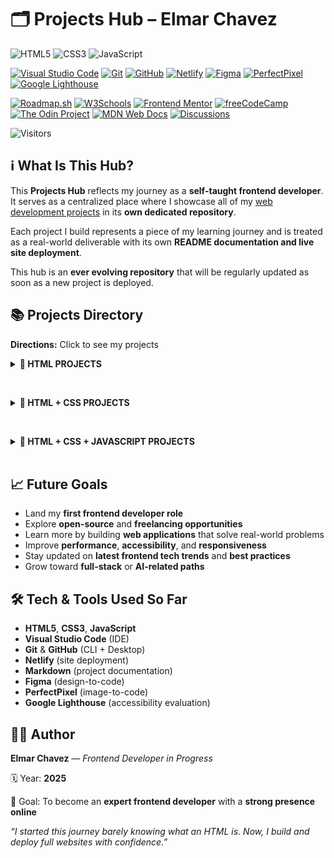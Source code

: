 # 🗂️ Projects Hub – Elmar Chavez

![HTML5](https://img.shields.io/badge/HTML5-E34F26?style=for-the-badge&logo=html5&logoColor=white)
![CSS3](https://img.shields.io/badge/CSS3-1572B6?style=for-the-badge&logo=css3&logoColor=white)
![JavaScript](https://img.shields.io/badge/JavaScript-F7DF1E?style=for-the-badge&logo=javascript&logoColor=black)

[![Visual Studio Code](https://img.shields.io/badge/VS%20Code-007ACC?style=for-the-badge&logo=visual-studio-code&logoColor=white)](https://code.visualstudio.com/)
[![Git](https://img.shields.io/badge/Git-F05032?style=for-the-badge&logo=git&logoColor=white)](https://git-scm.com/)
[![GitHub](https://img.shields.io/badge/GitHub-181717?style=for-the-badge&logo=github&logoColor=white)](https://github.com/)
[![Netlify](https://img.shields.io/badge/Netlify-00C7B7?style=for-the-badge&logo=netlify&logoColor=white)](https://www.netlify.com/)
[![Figma](https://img.shields.io/badge/Figma-F24E1E?style=for-the-badge&logo=figma&logoColor=white)](https://www.figma.com/)
[![PerfectPixel](https://img.shields.io/badge/PerfectPixel-F56C94?style=for-the-badge)](https://chrome.google.com/webstore/detail/perfectpixel-by-welldonecod/dkaagdgjmgdmbnecmcefdhjekcoceebi)
[![Google Lighthouse](https://img.shields.io/badge/Lighthouse-Audit-00B0FF?style=for-the-badge&logo=lighthouse&logoColor=white)](https://developer.chrome.com/docs/lighthouse/overview)

[![Roadmap.sh](https://img.shields.io/badge/Roadmap.sh-333333?style=for-the-badge&logoColor=white)](https://roadmap.sh)
[![W3Schools](https://img.shields.io/badge/W3Schools-3a9c42?style=for-the-badge&logo=w3schools&logoColor=white)](https://www.w3schools.com/)
[![Frontend Mentor](https://img.shields.io/badge/Frontend%20Mentor-3e54a3?style=for-the-badge&logo=frontendmentor&logoColor=white)](https://www.frontendmentor.io/)
[![freeCodeCamp](https://img.shields.io/badge/freeCodeCamp-27273D?style=for-the-badge&logo=freecodecamp&logoColor=white)](https://www.freecodecamp.org/)
[![The Odin Project](https://img.shields.io/badge/The%20Odin%20Project-1E293B?style=for-the-badge&logo=theodinproject&logoColor=white)](https://www.theodinproject.com/)
[![MDN Web Docs](https://img.shields.io/badge/MDN_Web_Docs-000000?style=for-the-badge&logo=mdnwebdocs&logoColor=white)](https://developer.mozilla.org/)
[![Discussions](https://img.shields.io/badge/Join%20the-Discussion-blueviolet?style=for-the-badge&logo=github)](https://github.com/CodingWithJiro/Projects/discussions)

![Visitors](https://visitor-badge.laobi.icu/badge?page_id=CodingWithJiro.Projects-Hub)

## ℹ️ What Is This Hub?

This **Projects Hub** reflects my journey as a **self-taught frontend developer**. It serves as a centralized place where I showcase all of my [web development projects](#-projects-directory) in its **own dedicated repository**.

Each project I build represents a piece of my learning journey and is treated as a real-world deliverable with its own **README documentation and live site deployment**.

This hub is an **ever evolving repository** that will be regularly updated as soon as a new project is deployed.

## 📚 Projects Directory

**Directions:** Click to see my projects

<details>

<summary><strong> 📄 HTML PROJECTS </strong></summary>

<br>

| Project                                                | Preview                                                                                                                                                         | Links                                                                                                                                          |
| ------------------------------------------------------ | --------------------------------------------------------------------------------------------------------------------------------------------------------------- | ---------------------------------------------------------------------------------------------------------------------------------------------- |
| **1. Beginner Portfolio Website**                      | <img src="https://raw.githubusercontent.com/CodingWithJiro/beginner-portfolio-website/main/screenshot.png" width="200" alt="Site preview image.">               | [🌐](https://beginner-portfolio-website-jiro.netlify.app/) \| [💻](https://github.com/CodingWithJiro/beginner-portfolio-website)               |
| &nbsp;&nbsp;&nbsp;&nbsp;**»** _Recipe Page_            | <img src="https://raw.githubusercontent.com/CodingWithJiro/beginner-portfolio-website-recipe/main/screenshot.png" width="200" alt="Site preview image.">        | [🌐](https://mac-and-cheese-recipe-jiro.netlify.app/) \| [💻](https://github.com/CodingWithJiro/beginner-portfolio-website-recipe)             |
| &nbsp;&nbsp;&nbsp;&nbsp;**»** _Table Tennis Page_      | <img src="https://raw.githubusercontent.com/CodingWithJiro/beginner-portfolio-website-table-tennis/main/screenshot.png" width="200" alt="Site preview image.">  | [🌐](https://table-tennis-jiro.netlify.app/) \| [💻](https://github.com/CodingWithJiro/beginner-portfolio-website-table-tennis)                |
| &nbsp;&nbsp;&nbsp;&nbsp;**»** _HTML Forms_             | <img src="https://raw.githubusercontent.com/CodingWithJiro/beginner-portfolio-website-forms/main/screenshot.png" width="200" alt="Site preview image.">         | [🌐](https://html5-forms-jiro.netlify.app/) \| [💻](https://github.com/CodingWithJiro/beginner-portfolio-website-forms)                        |
| **2. FreeCodeCamp Projects**                           | <img src="https://raw.githubusercontent.com/CodingWithJiro/freecodecamp-html/main/img/site-preview-desktop_1440x960.png" width="200" alt="Site preview image."> | [🌐](https://html-fcc-jiro.netlify.app/) \| [💻](https://github.com/CodingWithJiro/freecodecamp-html)                                          |
| &nbsp;&nbsp;&nbsp;&nbsp;**»** _Book Catalog Table_     | <img src="https://raw.githubusercontent.com/CodingWithJiro/freecodecamp-html-book-catalog-table/main/screenshot.png" width="200" alt="Site preview image.">     | [🌐](https://book-catalog-table-fcc-jiro.netlify.app/) \| [💻](https://github.com/CodingWithJiro/freecodecamp-html-book-catalog-table)         |
| &nbsp;&nbsp;&nbsp;&nbsp;**»** _Checkout Page_          | <img src="https://raw.githubusercontent.com/CodingWithJiro/freecodecamp-html-checkout-page/main/screenshot.png" width="200" alt="Site preview image.">          | [🌐](https://checkout-page-fcc-jiro.netlify.app/) \| [💻](https://github.com/CodingWithJiro/freecodecamp-html-checkout-page)                   |
| &nbsp;&nbsp;&nbsp;&nbsp;**»** _Event Hub Page_         | <img src="https://raw.githubusercontent.com/CodingWithJiro/freecodecamp-html-event-hub-page/main/screenshot.png" width="200" alt="Site preview image.">         | [🌐](https://event-hub-page-fcc-jiro.netlify.app/) \| [💻](https://github.com/CodingWithJiro/freecodecamp-html-event-hub-page)                 |
| &nbsp;&nbsp;&nbsp;&nbsp;**»** _Movie Review Page_      | <img src="https://raw.githubusercontent.com/CodingWithJiro/freecodecamp-html-movie-review-page/main/screenshot.png" width="200" alt="Site preview image.">      | [🌐](https://movie-review-page-fcc-jiro.netlify.app/) \| [💻](https://github.com/CodingWithJiro/freecodecamp-html-movie-review-page)           |
| &nbsp;&nbsp;&nbsp;&nbsp;**»** _Recipe Page_            | <img src="https://raw.githubusercontent.com/CodingWithJiro/freecodecamp-html-recipe-page/main/screenshot.png" width="200" alt="Site preview image.">            | [🌐](https://recipe-page-fcc-jiro.netlify.app/) \| [💻](https://github.com/CodingWithJiro/freecodecamp-html-recipe-page)                       |
| &nbsp;&nbsp;&nbsp;&nbsp;**»** _Survey Form_            | <img src="https://raw.githubusercontent.com/CodingWithJiro/freecodecamp-html-survey-form/main/screenshot.png" width="200" alt="Site preview image.">            | [🌐](https://survey-form-fcc-jiro.netlify.app/) \| [💻](https://github.com/CodingWithJiro/freecodecamp-html-survey-form)                       |
| &nbsp;&nbsp;&nbsp;&nbsp;**»** _Travel Agency Page_     | <img src="https://raw.githubusercontent.com/CodingWithJiro/freecodecamp-html-travel-agency-page/main/screenshot.png" width="200" alt="Site preview image.">     | [🌐](https://travel-agency-page-fcc-jiro.netlify.app/) \| [💻](https://github.com/CodingWithJiro/freecodecamp-html-travel-agency-page)         |
| &nbsp;&nbsp;&nbsp;&nbsp;**»** _Video Compilation Page_ | <img src="https://raw.githubusercontent.com/CodingWithJiro/freecodecamp-html-video-compilation-page/main/screenshot.png" width="200" alt="Site preview image."> | [🌐](https://video-compilation-page-fcc-jiro.netlify.app/) \| [💻](https://github.com/CodingWithJiro/freecodecamp-html-video-compilation-page) |
| **3. The Little Taco Shop Website**                    | <img src="https://raw.githubusercontent.com/CodingWithJiro/the-little-taco-shop-website-v1/main/screenshot1.png" width="200" alt="Site preview image.">         | [🌐](https://the-little-taco-shop-v1-jiro.netlify.app/) \| [💻](https://github.com/CodingWithJiro/the-little-taco-shop-website-v1)             |

</details>

&nbsp;

<details>

<summary><strong>🎨 HTML + CSS PROJECTS </strong></summary>

<br>

| Project                                                         | Preview                                                                                                                                                                                                | Links                                                                                                                                                   |
| --------------------------------------------------------------- | ------------------------------------------------------------------------------------------------------------------------------------------------------------------------------------------------------ | ------------------------------------------------------------------------------------------------------------------------------------------------------- |
| **1. The Little Taco Shop Website v2**                          | <img src="https://raw.githubusercontent.com/CodingWithJiro/the-little-taco-shop-website-v2/main/images/site-preview-desktop_1440x960.png" width="200" alt="Site preview image.">                       | [🌐](https://the-little-taco-shop-v2-jiro.netlify.app/) \| [💻](https://github.com/CodingWithJiro/the-little-taco-shop-website-v2)                      |
| **2. Living the Simple Life**                                   | <img src="https://raw.githubusercontent.com/CodingWithJiro/living-the-simple-life/main/img/site-preview-desktop_1440x960.png" width="200" alt="Site preview image.">                                   | [🌐](https://living-the-simple-life-jiro.netlify.app/) \| [💻](https://github.com/CodingWithJiro/living-the-simple-life)                                |
| **3. Chris Courses Learning Platform**                          | <img src="https://raw.githubusercontent.com/CodingWithJiro/chris-courses-website/main/img/site-preview-desktop_1440x960.png" width="200" alt="Site preview image.">                                    | [🌐](https://chris-courses-jiro.netlify.app/) \| [💻](https://github.com/CodingWithJiro/chris-courses-website)                                          |
| **4. YouTube Clone Website**                                    | <img src="https://raw.githubusercontent.com/CodingWithJiro/youtube-clone-website/main/img/site-preview-desktop_1440x960.png" width="200" alt="Site preview image.">                                    | [🌐](https://youtube-clone-jiro.netlify.app/) \| [💻](https://github.com/CodingWithJiro/youtube-clone-website)                                          |
| **5. Simple Landing Page**                                      | <img src="https://raw.githubusercontent.com/CodingWithJiro/simple-landing-page/main/img/site-preview-desktop_1440x960.png" width="200" alt="Site preview image.">                                      | [🌐](https://simple-landing-page-jiro.netlify.app/) \| [💻](https://github.com/CodingWithJiro/simple-landing-page)                                      |
| **6. W3Schools Projects**                                       | <img src="https://raw.githubusercontent.com/CodingWithJiro/w3schools-html-css-projects/main/img/site-preview-desktop-dark_1440x960.png" width="200" alt="Site preview image.">                         | [🌐](https://html-css-projects-w3s-jiro.netlify.app/) \| [💻](https://github.com/CodingWithJiro/w3schools-html-css-projects)                            |
| **7. FreeCodeCamp Projects**                                    | <img src="https://raw.githubusercontent.com/CodingWithJiro/freecodecamp-css/main/img/site-preview-desktop_1440x960.png" width="200" alt="Site preview image.">                                         | [🌐](https://css-fcc-jiro.netlify.app/) \| [💻](https://github.com/CodingWithJiro/freecodecamp-css)                                                     |
| &nbsp;&nbsp;&nbsp;&nbsp;**»** _Availability Table_              | <img src="https://raw.githubusercontent.com/CodingWithJiro/freecodecamp-css-availability-table/main/screenshot.png" width="200" alt="Site preview image.">                                             | [🌐](https://availability-table-fcc-jiro.netlify.app/) \| [💻](https://github.com/CodingWithJiro/freecodecamp-css-availability-table)                   |
| &nbsp;&nbsp;&nbsp;&nbsp;**»** _Blog Post Card_                  | <img src="https://raw.githubusercontent.com/CodingWithJiro/freecodecamp-css-blog-post-card/main/screenshot.png" width="200" alt="Site preview image.">                                                 | [🌐](https://blog-post-card-fcc-jiro.netlify.app/) \| [💻](https://github.com/CodingWithJiro/freecodecamp-css-blog-post-card)                           |
| &nbsp;&nbsp;&nbsp;&nbsp;**»** _Book Inventory App_              | <img src="https://raw.githubusercontent.com/CodingWithJiro/freecodecamp-css-book-inventory-app/main/screenshot.png" width="200" alt="Site preview image.">                                             | [🌐](https://book-inventory-app-fcc-jiro.netlify.app/) \| [💻](https://github.com/CodingWithJiro/freecodecamp-css-book-inventory-app)                   |
| &nbsp;&nbsp;&nbsp;&nbsp;**»** _Business Card_                   | <img src="https://raw.githubusercontent.com/CodingWithJiro/freecodecamp-css-business-card/main/screenshot.png" width="200" alt="Site preview image.">                                                  | [🌐](https://business-card-fcc-jiro.netlify.app/) \| [💻](https://github.com/CodingWithJiro/freecodecamp-css-business-card)                             |
| &nbsp;&nbsp;&nbsp;&nbsp;**»** _Confidential Email Page_         | <img src="https://raw.githubusercontent.com/CodingWithJiro/freecodecamp-css-confidential-email-page/main/screenshot.png" width="200" alt="Site preview image.">                                        | [🌐](https://confidential-email-page-fcc-jiro.netlify.app/) \| [💻](https://github.com/CodingWithJiro/freecodecamp-css-confidential-email-page)         |
| &nbsp;&nbsp;&nbsp;&nbsp;**»** _Contact Form_                    | <img src="https://raw.githubusercontent.com/CodingWithJiro/freecodecamp-css-contact-form/main/screenshot.png" width="200" alt="Site preview image.">                                                   | [🌐](https://contact-form-fcc-jiro.netlify.app/) \| [💻](https://github.com/CodingWithJiro/freecodecamp-css-contact-form)                               |
| &nbsp;&nbsp;&nbsp;&nbsp;**»** _Event Flyer Page_                | <img src="https://raw.githubusercontent.com/CodingWithJiro/freecodecamp-css-event-flyer-page/main/screenshot.png" width="200" alt="Site preview image.">                                               | [🌐](https://event-flyer-page-fcc-jiro.netlify.app/) \| [💻](https://github.com/CodingWithJiro/freecodecamp-css-event-flyer-page)                       |
| &nbsp;&nbsp;&nbsp;&nbsp;**»** _House Painting_                  | <img src="https://raw.githubusercontent.com/CodingWithJiro/freecodecamp-css-house-painting/main/screenshot.png" width="200" alt="Site preview image.">                                                 | [🌐](https://house-painting-fcc-jiro.netlify.app/) \| [💻](https://github.com/CodingWithJiro/freecodecamp-css-house-painting)                           |
| &nbsp;&nbsp;&nbsp;&nbsp;**»** _Job Application Form_            | <img src="https://raw.githubusercontent.com/CodingWithJiro/freecodecamp-css-job-application-form/main/screenshot.png" width="200" alt="Site preview image.">                                           | [🌐](https://job-application-form-fcc-jiro.netlify.app/) \| [💻](https://github.com/CodingWithJiro/freecodecamp-css-job-application-form)               |
| &nbsp;&nbsp;&nbsp;&nbsp;**»** _Magazine Layout_                 | <img src="https://raw.githubusercontent.com/CodingWithJiro/freecodecamp-css-magazine-layout/main/screenshot.png" width="200" alt="Site preview image.">                                                | [🌐](https://magazine-layout-fcc-jiro.netlify.app/) \| [💻](https://github.com/CodingWithJiro/freecodecamp-css-magazine-layout)                         |
| &nbsp;&nbsp;&nbsp;&nbsp;**»** _Moon Orbit_                      | <img src="https://raw.githubusercontent.com/CodingWithJiro/freecodecamp-css-moon-orbit/main/screenshot.png" width="200" alt="Site preview image.">                                                     | [🌐](https://moon-orbit-fcc-jiro.netlify.app/) \| [💻](https://github.com/CodingWithJiro/freecodecamp-css-moon-orbit)                                   |
| &nbsp;&nbsp;&nbsp;&nbsp;**»** _Newspaper Article_               | <img src="https://raw.githubusercontent.com/CodingWithJiro/freecodecamp-css-newspaper-article/main/screenshot.png" width="200" alt="Site preview image.">                                              | [🌐](https://newspaper-article-fcc-jiro.netlify.app/) \| [💻](https://github.com/CodingWithJiro/freecodecamp-css-newspaper-article)                     |
| &nbsp;&nbsp;&nbsp;&nbsp;**»** _Page of Playing Cards_           | <img src="https://raw.githubusercontent.com/CodingWithJiro/freecodecamp-css-page-of-playing-cards/main/screenshot.png" width="200" alt="Site preview image.">                                          | [🌐](https://page-of-playing-cards-fcc-jiro.netlify.app/) \| [💻](https://github.com/CodingWithJiro/freecodecamp-css-page-of-playing-cards)             |
| &nbsp;&nbsp;&nbsp;&nbsp;**»** _Personal Portfolio_              | <img src="https://raw.githubusercontent.com/CodingWithJiro/freecodecamp-css-personal-portfolio/main/screenshot.png" width="200" alt="Site preview image.">                                             | [🌐](https://personal-portfolio-fcc-jiro.netlify.app/) \| [💻](https://github.com/CodingWithJiro/freecodecamp-css-personal-portfolio)                   |
| &nbsp;&nbsp;&nbsp;&nbsp;**»** _Product Landing Page_            | <img src="https://raw.githubusercontent.com/CodingWithJiro/freecodecamp-css-product-landing-page/main/screenshot.png" width="200" alt="Site preview image.">                                           | [🌐](https://product-landing-page-fcc-jiro.netlify.app/) \| [💻](https://github.com/CodingWithJiro/freecodecamp-css-product-landing-page)               |
| &nbsp;&nbsp;&nbsp;&nbsp;**»** _Set of Colored Boxes_            | <img src="https://raw.githubusercontent.com/CodingWithJiro/freecodecamp-css-set-of-colored-boxes/main/screenshot.png" width="200" alt="Site preview image.">                                           | [🌐](https://set-of-colored-boxes-fcc-jiro.netlify.app/) \| [💻](https://github.com/CodingWithJiro/freecodecamp-css-set-of-colored-boxes)               |
| &nbsp;&nbsp;&nbsp;&nbsp;**»** _Stylized To-Do List_             | <img src="https://raw.githubusercontent.com/CodingWithJiro/freecodecamp-css-stylized-to-do-list/main/screenshot.png" width="200" alt="Site preview image.">                                            | [🌐](https://stylized-to-do-list-fcc-jiro.netlify.app/) \| [💻](https://github.com/CodingWithJiro/freecodecamp-css-stylized-to-do-list)                 |
| &nbsp;&nbsp;&nbsp;&nbsp;**»** _Technical Documentation Page_    | <img src="https://raw.githubusercontent.com/CodingWithJiro/freecodecamp-css-technical-document-page/main/screenshot.png" width="200" alt="Site preview image.">                                        | [🌐](https://technical-document-page-fcc-jiro.netlify.app/) \| [💻](https://github.com/CodingWithJiro/freecodecamp-css-technical-document-page)         |
| &nbsp;&nbsp;&nbsp;&nbsp;**»** _Tribute Page_                    | <img src="https://raw.githubusercontent.com/CodingWithJiro/freecodecamp-css-tribute-page/main/screenshot.png" width="200" alt="Site preview image.">                                                   | [🌐](https://tribute-page-fcc-jiro.netlify.app/) \| [💻](https://github.com/CodingWithJiro/freecodecamp-css-tribute-page)                               |
| **8. Frontend Mentor Projects**                                 |                                                                                                                                                                                                        |                                                                                                                                                         |
| &nbsp;&nbsp;&nbsp;&nbsp;**»** _Simple Omelette Recipe_          | <img src="https://raw.githubusercontent.com/CodingWithJiro/frontend-mentor-simple-omelette-recipe/main/img/site-preview-desktop_1440x960.png" width="200" alt="Site preview image.">                   | [🌐](https://simple-omelette-recipe-fm-jiro.netlify.app/) \| [💻](https://github.com/CodingWithJiro/frontend-mentor-simple-omelette-recipe)             |
| &nbsp;&nbsp;&nbsp;&nbsp;**»** _QR Code Component_               | <img src="https://raw.githubusercontent.com/CodingWithJiro/frontend-mentor-qr-code-component/main/img/site-preview-desktop_1440x960.png" width="200" alt="Site preview image.">                        | [🌐](https://qr-code-component-fm-jiro.netlify.app/) \| [💻](https://github.com/CodingWithJiro/frontend-mentor-qr-code-component)                       |
| &nbsp;&nbsp;&nbsp;&nbsp;**»** _Blog Preview Card_               | <img src="https://raw.githubusercontent.com/CodingWithJiro/frontend-mentor-blog-preview-card/main/img/site-preview-desktop_1440x960.png" width="200" alt="Site preview image.">                        | [🌐](https://blog-preview-card-fm-jiro.netlify.app/) \| [💻](https://github.com/CodingWithJiro/frontend-mentor-blog-preview-card)                       |
| &nbsp;&nbsp;&nbsp;&nbsp;**»** _Social Links Profile_            | <img src="https://raw.githubusercontent.com/CodingWithJiro/frontend-mentor-social-links-profile/main/img/site-preview-desktop_1440x960.png" width="200" alt="Site preview image.">                     | [🌐](https://social-links-profile-fm-jiro.netlify.app/) \| [💻](https://github.com/CodingWithJiro/frontend-mentor-social-links-profile)                 |
| &nbsp;&nbsp;&nbsp;&nbsp;**»** _Product Preview Card_            | <img src="https://raw.githubusercontent.com/CodingWithJiro/frontend-mentor-product-preview-card/main/img/site-preview-desktop_1440x960.png" width="200" alt="Site preview image.">                     | [🌐](https://product-preview-card-fm-jiro.netlify.app/) \| [💻](https://github.com/CodingWithJiro/frontend-mentor-product-preview-card)                 |
| &nbsp;&nbsp;&nbsp;&nbsp;**»** _Four-Card Feature Section_       | <img src="https://raw.githubusercontent.com/CodingWithJiro/frontend-mentor-four-card-feature-section/main/img/site-preview-desktop_1440x960.png" width="200" alt="Site preview image.">                | [🌐](https://four-card-feature-section-fm-jiro.netlify.app/) \| [💻](https://github.com/CodingWithJiro/frontend-mentor-four-card-feature-section)       |
| &nbsp;&nbsp;&nbsp;&nbsp;**»** _Testimonials Grid Section_       | <img src="https://raw.githubusercontent.com/CodingWithJiro/frontend-mentor-testimonials-grid-section/main/assets/img/site-preview-desktop_1440x960.png" width="200" alt="Site preview image.">         | [🌐](https://testimonials-grid-section-fm-jiro.netlify.app/) \| [💻](https://github.com/CodingWithJiro/frontend-mentor-testimonials-grid-section)       |
| &nbsp;&nbsp;&nbsp;&nbsp;**»** _Results Summary Component_       | <img src="https://raw.githubusercontent.com/CodingWithJiro/frontend-mentor-results-summary-component/main/assets/img/site-preview-desktop_1440x960.png" width="200" alt="Site preview image.">         | [🌐](https://results-summary-component-fm-jiro.netlify.app/) \| [💻](https://github.com/CodingWithJiro/frontend-mentor-results-summary-component)       |
| &nbsp;&nbsp;&nbsp;&nbsp;**»** _NFT Preview Card Component_      | <img src="https://raw.githubusercontent.com/CodingWithJiro/frontend-mentor-nft-preview-card-component/main/assets/img/site-preview-desktop-dark_1440x960.png" width="200" alt="Site preview image.">   | [🌐](https://nft-preview-card-component-fm-jiro.netlify.app/) \| [💻](https://github.com/CodingWithJiro/frontend-mentor-nft-preview-card-component)     |
| &nbsp;&nbsp;&nbsp;&nbsp;**»** _Order Summary Component_         | <img src="https://raw.githubusercontent.com/CodingWithJiro/frontend-mentor-order-summary-component/main/assets/img/site-preview-desktop_1440x960.png" width="200" alt="Site preview image.">           | [🌐](https://order-summary-component-fm-jiro.netlify.app/) \| [💻](https://github.com/CodingWithJiro/frontend-mentor-order-summary-component)           |
| &nbsp;&nbsp;&nbsp;&nbsp;**»** _Stats Preview Card Component_    | <img src="https://raw.githubusercontent.com/CodingWithJiro/frontend-mentor-stats-preview-card-component/main/assets/img/site-preview-desktop-dark_1440x960.png" width="200" alt="Site preview image."> | [🌐](https://stats-preview-card-component-fm-jiro.netlify.app/) \| [💻](https://github.com/CodingWithJiro/frontend-mentor-stats-preview-card-component) |
| &nbsp;&nbsp;&nbsp;&nbsp;**»** _3-Column Preview Card Component_ | <img src="https://raw.githubusercontent.com/CodingWithJiro/frontend-mentor-3-column-preview-card-component/main/assets/img/site-preview-desktop_1440x960.png" width="200" alt="Site preview image.">   | [🌐](https://three-column-preview-card-fm-jiro.netlify.app/) \| [💻](https://github.com/CodingWithJiro/frontend-mentor-3-column-preview-card-component) |
| &nbsp;&nbsp;&nbsp;&nbsp;**»** _Profile Card Component_          | <img src="https://raw.githubusercontent.com/CodingWithJiro/frontend-mentor-profile-card-component/main/assets/img/site-preview-desktop_1440x960.png" width="200" alt="Site preview image.">            | [🌐](https://profile-card-component-fm-jiro.netlify.app/) \| [💻](https://github.com/CodingWithJiro/frontend-mentor-profile-card-component)             |
| &nbsp;&nbsp;&nbsp;&nbsp;**»** _Social Proof Section_            | <img src="https://raw.githubusercontent.com/CodingWithJiro/frontend-mentor-social-proof-section/main/assets/img/site-preview-desktop_1440x960.png" width="200" alt="Site preview image.">              | [🌐](https://social-proof-section-fm-jiro.netlify.app/) \| [💻](https://github.com/CodingWithJiro/frontend-mentor-social-proof-section)                 |
| &nbsp;&nbsp;&nbsp;&nbsp;**»** _Single Price Grid Component_     | <img src="https://raw.githubusercontent.com/CodingWithJiro/frontend-mentor-single-price-grid-component/main/assets/img/site-preview-desktop_1440x960.png" width="200" alt="Site preview image.">       | [🌐](https://single-price-grid-component-fm-jiro.netlify.app/) \| [💻](https://github.com/CodingWithJiro/frontend-mentor-single-price-grid-component)   |
| &nbsp;&nbsp;&nbsp;&nbsp;**»** _Huddle Landing Page_             | <img src="https://raw.githubusercontent.com/CodingWithJiro/frontend-mentor-huddle-landing-page/main/assets/img/site-preview-desktop_1440x960.png" width="200" alt="Site preview image.">               | [🌐](https://huddle-landing-page-fm-jiro.netlify.app/) \| [💻](https://github.com/CodingWithJiro/frontend-mentor-huddle-landing-page)                   |
| &nbsp;&nbsp;&nbsp;&nbsp;**»** _Bento Grid_                      | <img src="https://raw.githubusercontent.com/CodingWithJiro/frontend-mentor-bento-grid/main/assets/img/site-preview-desktop_1440x960.png" width="200" alt="Site preview image.">                        | [🌐](https://bento-grid-fm-jiro.netlify.app/) \| [💻](https://github.com/CodingWithJiro/frontend-mentor-bento-grid)                                     |
| &nbsp;&nbsp;&nbsp;&nbsp;**»** _Fylo Data Storage Component_     | <img src="https://raw.githubusercontent.com/CodingWithJiro/frontend-mentor-fylo-data-storage-component/main/assets/img/site-preview-desktop-dark_1440x960.png" width="200" alt="Site preview image.">  | [🌐](https://fylo-data-storage-component-fm-jiro.netlify.app/) \| [💻](https://github.com/CodingWithJiro/frontend-mentor-fylo-data-storage-component)   |
| &nbsp;&nbsp;&nbsp;&nbsp;**»** _Clipboard Landing Page_          | <img src="https://raw.githubusercontent.com/CodingWithJiro/frontend-mentor-clipboard-landing-page/main/assets/img/site-preview-desktop_1440x960.png" width="200" alt="Site preview image.">            | [🌐](https://clipboard-landing-page-fm-jiro.netlify.app/) \| [💻](https://github.com/CodingWithJiro/frontend-mentor-clipboard-landing-page)             |
| &nbsp;&nbsp;&nbsp;&nbsp;**»** _Chat App CSS Illustration_       | <img src="https://raw.githubusercontent.com/CodingWithJiro/frontend-mentor-chat-app-css-illustration/main/assets/img/site-preview-desktop_1440x960.png" width="200" alt="Site preview image.">         | [🌐](https://chat-app-css-illustration-fm-jiro.netlify.app/) \| [💻](https://github.com/CodingWithJiro/frontend-mentor-chat-app-css-illustration)       |

<!-- | &nbsp;&nbsp;&nbsp;&nbsp;**»** _TITLE_ | <img src="IMAGE" width="200" alt="Site preview image."> | [🌐](LINK) \| [💻](REPO) | -->

</details>

&nbsp;

<details>

<summary><strong>🚀 HTML + CSS + JAVASCRIPT PROJECTS</strong></summary>

<br>

| Project                                          | Preview                                                                                                                                                                                  | Links                                                                                                                                |
| ------------------------------------------------ | ---------------------------------------------------------------------------------------------------------------------------------------------------------------------------------------- | ------------------------------------------------------------------------------------------------------------------------------------ |
| **1. Conquering Responsive Layouts**             | <img src="https://raw.githubusercontent.com/CodingWithJiro/conquering-responsive-layout/main/img/site-preview-desktop_1440x960.png" width="200" alt="Site preview image.">               | [🌐](https://conquering-responsive-layout-jiro.netlify.app/) \| [💻](https://github.com/CodingWithJiro/conquering-responsive-layout) |
| **2. W3Schools JS Tutorial Clone Site**          | <img src="https://raw.githubusercontent.com/CodingWithJiro/w3schools-js-tutorial-clone-site/main/img/site-preview-desktop_1440x960.png" width="200" alt="Site preview image.">           | [🌐](https://javascript-fundamentals-jiro.netlify.app/) \| [💻](https://github.com/CodingWithJiro/w3schools-js-tutorial-clone-site)  |
| **3. FreeCodeCamp Projects**                     |                                                                                                                                                                                          |                                                                                                                                      |
| &nbsp;&nbsp;&nbsp;&nbsp;**»** _JS Trivia Bot_    | <img src="https://raw.githubusercontent.com/CodingWithJiro/freecodecamp-js-trivia-bot/main/assets/img/site-preview-desktop_1440x960.png" width="200" alt="Site preview image.">          | [🌐](https://trivia-bot-fcc-jiro.netlify.app/) \| [💻](https://github.com/CodingWithJiro/freecodecamp-js-trivia-bot)                 |
| &nbsp;&nbsp;&nbsp;&nbsp;**»** _Veil and Visions_ | <img src="https://raw.githubusercontent.com/CodingWithJiro/freecodecamp-js-fortune-teller/main/assets/img/site-preview-desktop-dark_1440x960.png" width="200" alt="Site preview image."> | [🌐](https://veil-and-visions-fcc-jiro.netlify.app/) \| [💻](https://github.com/CodingWithJiro/freecodecamp-js-fortune-teller)       |

<!-- | &nbsp;&nbsp;&nbsp;&nbsp;**»** _NAME_ | <img src="IMAGE_LINK" width="200" alt="Site preview image.">                     | [🌐](SITE) \| [💻](REPO) | -->

</details>

<br>

## 📈 Future Goals

- Land my **first frontend developer role**
- Explore **open-source** and **freelancing opportunities**
- Learn more by building **web applications** that solve real-world problems
- Improve **performance**, **accessibility**, and **responsiveness**
- Stay updated on **latest frontend tech trends** and **best practices**
- Grow toward **full-stack** or **AI-related paths**

## 🛠️ Tech & Tools Used So Far

- **HTML5**, **CSS3**, **JavaScript**
- **Visual Studio Code** (IDE)
- **Git** & **GitHub** (CLI + Desktop)
- **Netlify** (site deployment)
- **Markdown** (project documentation)
- **Figma** (design-to-code)
- **PerfectPixel** (image-to-code)
- **Google Lighthouse** (accessibility evaluation)

## 🧑‍💻 Author

**Elmar Chavez** — _Frontend Developer in Progress_

🗓️ Year: **2025**

🎯 Goal: To become an **expert frontend developer** with a **strong presence online**

_“I started this journey barely knowing what an HTML is. Now, I build and deploy full websites with confidence.”_
